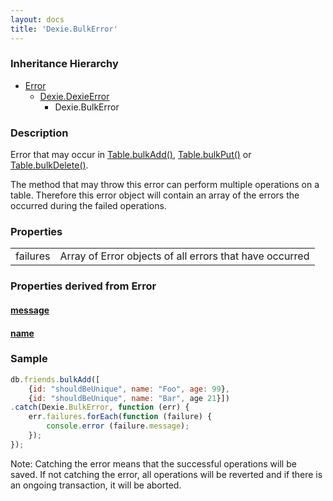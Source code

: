 ```yaml
---
layout: docs
title: 'Dexie.BulkError'
---
```


### Inheritance Hierarchy

* [Error](https://developer.mozilla.org/en-US/docs/Web/JavaScript/Reference/Global_Objects/Error)
  * [Dexie.DexieError](/docs/DexieErrors/DexieError)
    * Dexie.BulkError

### Description 
Error that may occur in [Table.bulkAdd()](/docs/Table/Table.bulkAdd()), [Table.bulkPut()](/docs/Table/Table.bulkPut()) or [Table.bulkDelete()](/docs/Table/Table.bulkDelete()).

The method that may throw this error can perform multiple operations on a table. Therefore this error object will contain an array of the errors the occurred during the failed operations. 

### Properties

<table>
<tr><td>failures</td><td>Array of Error objects of all errors that have occurred</td></tr>
</table>

### Properties derived from Error

#### [message](https://developer.mozilla.org/en-US/docs/Web/JavaScript/Reference/Global_Objects/Error/message)

#### [name](https://developer.mozilla.org/en-US/docs/Web/JavaScript/Reference/Global_Objects/Error/name)

### Sample 

```javascript
db.friends.bulkAdd([
    {id: "shouldBeUnique", name: "Foo", age: 99},
    {id: "shouldBeUnique", name: "Bar", age 21}])
.catch(Dexie.BulkError, function (err) {
    err.failures.forEach(function (failure) {
        console.error (failure.message);
    });
});
```

Note: Catching the error means that the successful operations will be saved. If not catching the error, all operations will be reverted and if there is an ongoing transaction, it will be aborted.

